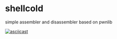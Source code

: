 # shellcold
simple assembler and disassembler based on pwnlib

[![asciicast](https://asciinema.org/a/193224.png)](https://asciinema.org/a/193224)
